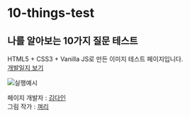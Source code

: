 # 10-things-test
나를 알아보는 10가지 질문 테스트
---
HTML5 + CSS3 + Vanilla JS로 만든 이미지 테스트 페이지입니다.  
[개발일지 보기](https://dev-dain.tistory.com/22?category=816329)  

![실행예시](https://img1.daumcdn.net/thumb/R1280x0/?scode=mtistory2&fname=https%3A%2F%2Fk.kakaocdn.net%2Fdn%2FEwF2m%2FbtqDGIAgKyB%2FGK4kXuHrFzJL2Q9p4GKIYk%2Fimg.gif)

페이지 개발자 : [김다인](https://dev-dain.tistory.com)  
그림 작가 : [껴리](https://instagram.com/gyeoly27)  
